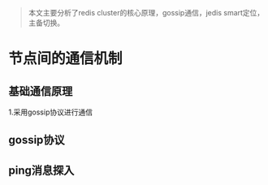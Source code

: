 > 本文主要分析了redis cluster的核心原理，gossip通信，jedis smart定位，主备切换。
# 节点间的通信机制

## 基础通信原理
1.采用gossip协议进行通信

## gossip协议

## ping消息探入

##